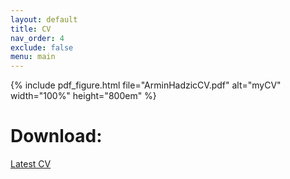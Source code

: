 ```yaml
---
layout: default
title: CV
nav_order: 4
exclude: false
menu: main
---
```


{% include pdf_figure.html file="ArminHadzicCV.pdf" alt="myCV" width="100%" height="800em" %}

# Download: 
[Latest CV](https://github.com/arminHadzic/Curriculum-Vitae-Latex/blob/master/ArminHadzicCV.pdf)
